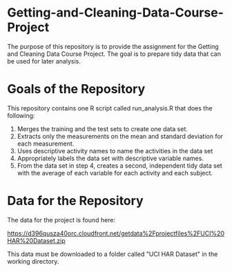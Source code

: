 # Getting-and-Cleaning-Data-Course-Project

The purpose of this repository is to provide the assignment for the Getting and Cleaning Data Course Project. The goal is to prepare tidy data that can be used for later analysis. 

# Goals of the Repository

This repository contains one R script called run_analysis.R that does the following:
  1. Merges the training and the test sets to create one data set.
  2. Extracts only the measurements on the mean and standard deviation for each measurement. 
  3. Uses descriptive activity names to name the activities in the data set
  4. Appropriately labels the data set with descriptive variable names. 
  5. From the data set in step 4, creates a second, independent tidy data set with the average of each variable for each activity and each subject.

# Data for the Repository
The data for the project is found here: 

  https://d396qusza40orc.cloudfront.net/getdata%2Fprojectfiles%2FUCI%20HAR%20Dataset.zip 
  
This data must be downloaded to a folder called "UCI HAR Dataset" in the working directory.
